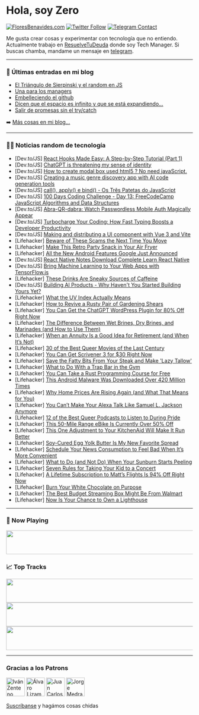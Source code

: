 # Hola, soy Zero

[![FloresBenavides.com](https://img.shields.io/website?down_message=oops&label=MiBlog&style=for-the-badge&up_message=online&url=https%3A%2F%2Ffloresbenavides.com)](https://floresbenavides.com) [![Twitter Follow](https://img.shields.io/twitter/follow/ZeroDragon?color=%231DA1F2&label=Follow&logo=twitter&logoColor=ffffff&style=for-the-badge)](https://twitter.com/zerodragon) [![Telegram Contact](https://img.shields.io/badge/escr%C3%ADbeme-ZeroDragon-%2326A5E4?style=for-the-badge&logo=telegram)](https://t.me/zerodragon)

Me gusta crear cosas y experimentar con tecnología que no entiendo.
Actualmente trabajo en [ResuelveTuDeuda](http://github.com/resuelve) donde soy Tech Manager.
Si buscas chamba, mandame un mensaje en [telegram](https://t.me/zerodragon).

---

### 📕 Últimas entradas en mi blog
<!-- BLOG-POST-LIST:START -->
- [El Triángulo de Sierpinski y el random en JS](https://floresbenavides.com/el-triangulo-de-sierpinski-y-el-random-en-js/)
- [Una para los managers](https://floresbenavides.com/una-para-los-managers/)
- [Embelleciendo el github](https://floresbenavides.com/embelleciendo-el-github/)
- [Dicen que el espacio es infinito y que se está expandiendo…](https://floresbenavides.com/dicen-que-el-espacio-es-infinito-y-que-se-esta-expandiendo/)
- [Salir de promesas sin el try/catch](https://floresbenavides.com/salir-de-promesas-sin-el-try-catch/)
<!-- BLOG-POST-LIST:END -->

➡️ [Más cosas en mi blog...](https://floresbenavides.com)

---

### 👨‍💻 Noticias random de tecnología
<!-- TECH-POSTS:START -->
- [Dev.to/JS] [React Hooks Made Easy: A Step-by-Step Tutorial &lpar;Part 1&rpar;](https://dev.to/abosaiftaha/react-hooks-made-easy-a-step-by-step-tutorial-part-1-2p6g)
- [Dev.to/JS] [ChatGPT is threatening my sense of identity](https://dev.to/altonwells/chatgpt-is-threatening-my-sense-of-identity-2mgp)
- [Dev.to/JS] [How to create modal box used html5 ? No need javaScript.](https://dev.to/codesushil/how-to-create-modal-box-used-html5-no-need-javascript-c64)
- [Dev.to/JS] [Creating a music genre discovery app with AI code generation tools](https://dev.to/heymarkkop/creating-a-music-genre-discovery-app-with-ai-code-generation-tools-3jfp)
- [Dev.to/JS] [call&lpar;&rpar;, apply&lpar;&rpar; e bind&lpar;&rpar; - Os Três Patetas do JavaScript](https://dev.to/taisesoares/call-apply-e-bind-os-tres-patetas-do-javascript-1pdd)
- [Dev.to/JS] [100 Days Coding Challenge - Day 13: FreeCodeCamp JavaScript Algorithms and Data Structures](https://dev.to/alexmgp7/100-days-coding-challenge-day-13-freecodecamp-javascript-algorithms-and-data-structures-409j)
- [Dev.to/JS] [Abra-QR-dabra: Watch Passwordless Mobile Auth Magically Appear](https://dev.to/propelauth/abra-qr-dabra-watch-passwordless-mobile-auth-magically-appear-e9e)
- [Dev.to/JS] [Turbocharge Your Coding: How Fast Typing Boosts a Developer Productivity](https://dev.to/devlawrence/turbocharge-your-coding-how-fast-typing-boosts-a-developer-productivity-2pbm)
- [Dev.to/JS] [Making and distributing a UI component with Vue 3 and Vite](https://dev.to/matijanovosel/making-and-distributing-a-ui-component-with-vue-3-and-vite-12lk)
- [Lifehacker] [Beware of These Scams the Next Time You Move](https://lifehacker.com/beware-of-these-scams-the-next-time-you-move-1850493049)
- [Lifehacker] [Make This Retro Party Snack in Your Air Fryer](https://lifehacker.com/make-this-retro-party-snack-in-your-air-fryer-1850496989)
- [Lifehacker] [All the New Android Features Google Just Announced](https://lifehacker.com/all-the-new-android-features-google-just-announced-1850495604)
- [Dev.to/JS] [React Native Notes Download Complete Learn React Native](https://dev.to/progexpo/react-native-notes-download-complete-learn-react-native-43b8)
- [Dev.to/JS] [Bring Machine Learning to Your Web Apps with TensorFlow.js](https://dev.to/anurag_vishwakarma/bring-machine-learning-to-your-web-apps-with-tensorflowjs-16hi)
- [Lifehacker] [These Drinks Are Sneaky Sources of Caffeine](https://lifehacker.com/these-drinks-are-sneaky-sources-of-caffeine-1850495926)
- [Dev.to/JS] [Building AI Products - Why Haven&#39;t You Started Building Yours Yet?](https://dev.to/thenomadevel/building-ai-products-why-havent-you-started-building-yours-yet-45e6)
- [Lifehacker] [What the UV Index Actually Means](https://lifehacker.com/what-the-uv-index-actually-means-1850496699)
- [Lifehacker] [How to Revive a Rusty Pair of Gardening Shears](https://lifehacker.com/how-to-revive-a-rusty-pair-of-gardening-shears-1850495367)
- [Lifehacker] [You Can Get the ChatGPT WordPress Plugin for 80% Off Right Now](https://lifehacker.com/you-can-get-the-chatgpt-wordpress-plugin-for-80-off-ri-1850480277)
- [Lifehacker] [The Difference Between Wet Brines, Dry Brines, and Marinades &lpar;and How to Use Them&rpar;](https://lifehacker.com/the-difference-between-wet-brines-dry-brines-and-mari-1850493212)
- [Lifehacker] [When an Annuity Is a Good Idea for Retirement &lpar;and When It’s Not&rpar;](https://lifehacker.com/when-an-annuity-is-a-good-idea-for-retirement-and-when-1850491462)
- [Lifehacker] [30 of the Best Queer Movies of the Last Century](https://lifehacker.com/30-of-the-best-queer-movies-of-the-last-century-1850471612)
- [Lifehacker] [You Can Get Scrivener 3 for $30 Right Now](https://lifehacker.com/you-can-get-scrivener-3-for-30-right-now-1850480297)
- [Lifehacker] [Save the Fatty Bits From Your Steak and Make &#39;Lazy Tallow&#39;](https://lifehacker.com/save-the-fatty-bits-from-your-steak-and-make-lazy-tallo-1850492717)
- [Lifehacker] [What to Do With a Trap Bar in the Gym](https://lifehacker.com/what-to-do-with-a-trap-bar-in-the-gym-1850492679)
- [Lifehacker] [You Can Take a Rust Programming Course for Free](https://lifehacker.com/you-can-take-a-rust-programming-course-for-free-1850492759)
- [Lifehacker] [This Android Malware Was Downloaded Over 420 Million Times](https://lifehacker.com/this-android-malware-was-downloaded-over-420-million-ti-1850492306)
- [Lifehacker] [Why Home Prices Are Rising Again &lpar;and What That Means for You&rpar;](https://lifehacker.com/why-home-prices-are-rising-again-and-what-that-means-f-1850491757)
- [Lifehacker] [You Can’t Make Your Alexa Talk Like Samuel L. Jackson Anymore](https://lifehacker.com/you-can-t-make-your-alexa-talk-like-samuel-l-jackson-a-1850492737)
- [Lifehacker] [12 of the Best Queer Podcasts to Listen to During Pride](https://lifehacker.com/12-of-the-best-queer-podcasts-to-listen-to-during-pride-1850482812)
- [Lifehacker] [This 50-Mile Range eBike Is Currently Over 50% Off](https://lifehacker.com/this-50-mile-range-ebike-is-currently-over-50-off-1850480323)
- [Lifehacker] [This One Adjustment to Your KitchenAid Will Make It Run Better](https://lifehacker.com/this-one-adjustment-to-your-kitchenaid-will-make-it-run-1850489133)
- [Lifehacker] [Soy-Cured Egg Yolk Butter Is My New Favorite Spread](https://lifehacker.com/soy-cured-egg-yolk-butter-is-my-new-favorite-spread-1850492006)
- [Lifehacker] [Schedule Your News Consumption to Feel Bad When It’s More Convenient](https://lifehacker.com/schedule-your-news-consumption-to-feel-bad-when-it-s-mo-1850491790)
- [Lifehacker] [What to Do &lpar;and Not Do&rpar; When Your Sunburn Starts Peeling](https://lifehacker.com/what-to-do-and-not-do-when-your-sunburn-starts-peelin-1850490665)
- [Lifehacker] [Seven Rules for Taking Your Kid to a Concert](https://lifehacker.com/seven-rules-for-taking-your-kid-to-a-concert-1850484046)
- [Lifehacker] [A Lifetime Subscription to Matt’s Flights Is 94% Off Right Now](https://lifehacker.com/a-lifetime-subscription-to-matt-s-flights-is-94-off-ri-1850480357)
- [Lifehacker] [Burn Your White Chocolate on Purpose](https://lifehacker.com/burn-your-white-chocolate-on-purpose-1850491502)
- [Lifehacker] [The Best Budget Streaming Box Might Be From Walmart](https://lifehacker.com/the-best-budget-streaming-box-might-be-from-walmart-1850488513)
- [Lifehacker] [Now Is Your Chance to Own a Lighthouse](https://lifehacker.com/now-is-your-chance-to-own-a-lighthouse-1850488546)<!-- TECH-POSTS:END -->

---

### 🎵 Now Playing
<a href="https://spotify-now-playing-dun.vercel.app/now-playing?open"><img src="https://spotify-now-playing-dun.vercel.app/now-playing" width="540" height="64"></a>

### 📈 Top Tracks
<a href="https://spotify-now-playing-dun.vercel.app/top-tracks?i=1&open"><img src="https://spotify-now-playing-dun.vercel.app/top-tracks?i=1" width="540" height="64"></a>
<a href="https://spotify-now-playing-dun.vercel.app/top-tracks?i=2&open"><img src="https://spotify-now-playing-dun.vercel.app/top-tracks?i=2" width="540" height="64"></a>
<a href="https://spotify-now-playing-dun.vercel.app/top-tracks?i=3&open"><img src="https://spotify-now-playing-dun.vercel.app/top-tracks?i=3" width="540" height="64"></a>

---

### Gracias a los Patrons
[<img src="https://avatars.githubusercontent.com/u/243380?v=4" alt="Iván Zenteno" width="50px">](https://github.com/k001) [<img src="https://avatars.githubusercontent.com/u/19955639?v=4" alt="Álvaro Lizama" width="50px">](https://github.com/alvarolizama) [<img src="https://avatars.githubusercontent.com/u/2718753?v=4" alt="Juan Carlos Ruiz" width="50px">](https://github.com/JuanCrg90) [<img src="https://avatars.githubusercontent.com/u/37025?v=4" alt="Jorge Medrano" width="50px">](https://github.com/h1pp1e) 

[Suscríbanse](https://www.patreon.com/zerodragon) y hagámos cosas chidas
